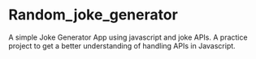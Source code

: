 # Random_joke_generator
A simple Joke Generator App using javascript and joke APIs. 
A practice project to get a better understanding of handling APIs in Javascript.  
